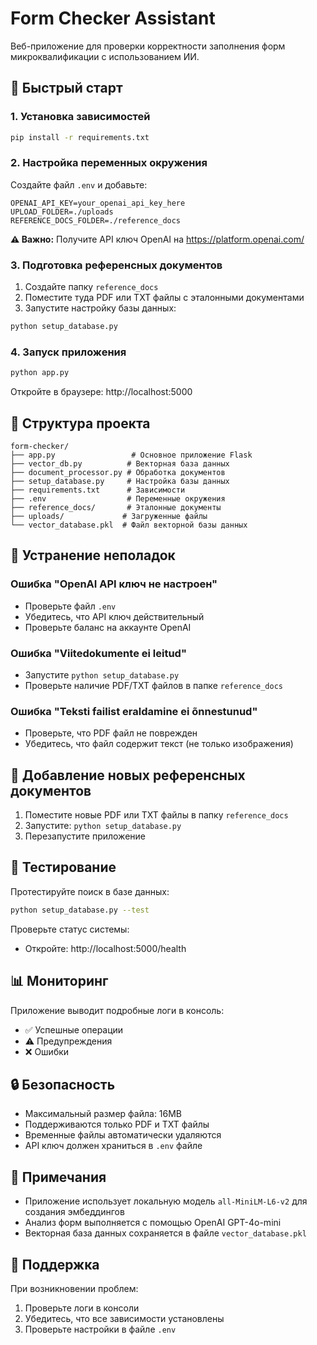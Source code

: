 # Form Checker Assistant

Веб-приложение для проверки корректности заполнения форм микроквалификации с использованием ИИ.

## 🚀 Быстрый старт

### 1. Установка зависимостей

```bash
pip install -r requirements.txt
```

### 2. Настройка переменных окружения

Создайте файл `.env` и добавьте:

```
OPENAI_API_KEY=your_openai_api_key_here
UPLOAD_FOLDER=./uploads
REFERENCE_DOCS_FOLDER=./reference_docs
```

**⚠️ Важно:** Получите API ключ OpenAI на https://platform.openai.com/

### 3. Подготовка референсных документов

1. Создайте папку `reference_docs`
2. Поместите туда PDF или TXT файлы с эталонными документами
3. Запустите настройку базы данных:

```bash
python setup_database.py
```

### 4. Запуск приложения

```bash
python app.py
```

Откройте в браузере: http://localhost:5000

## 📁 Структура проекта

```
form-checker/
├── app.py                 # Основное приложение Flask
├── vector_db.py          # Векторная база данных
├── document_processor.py # Обработка документов
├── setup_database.py     # Настройка базы данных
├── requirements.txt      # Зависимости
├── .env                  # Переменные окружения
├── reference_docs/       # Эталонные документы
├── uploads/             # Загруженные файлы
└── vector_database.pkl  # Файл векторной базы данных
```

## 🔧 Устранение неполадок

### Ошибка "OpenAI API ключ не настроен"
- Проверьте файл `.env`
- Убедитесь, что API ключ действительный
- Проверьте баланс на аккаунте OpenAI

### Ошибка "Viitedokumente ei leitud"
- Запустите `python setup_database.py`
- Проверьте наличие PDF/TXT файлов в папке `reference_docs`

### Ошибка "Teksti failist eraldamine ei õnnestunud"
- Проверьте, что PDF файл не поврежден
- Убедитесь, что файл содержит текст (не только изображения)

## 🔄 Добавление новых референсных документов

1. Поместите новые PDF или TXT файлы в папку `reference_docs`
2. Запустите: `python setup_database.py`
3. Перезапустите приложение

## 🧪 Тестирование

Протестируйте поиск в базе данных:

```bash
python setup_database.py --test
```

Проверьте статус системы:
- Откройте: http://localhost:5000/health

## 📊 Мониторинг

Приложение выводит подробные логи в консоль:
- ✅ Успешные операции
- ⚠️ Предупреждения  
- ❌ Ошибки

## 🔒 Безопасность

- Максимальный размер файла: 16MB
- Поддерживаются только PDF и TXT файлы
- Временные файлы автоматически удаляются
- API ключ должен храниться в `.env` файле

## 📝 Примечания

- Приложение использует локальную модель `all-MiniLM-L6-v2` для создания эмбеддингов
- Анализ форм выполняется с помощью OpenAI GPT-4o-mini
- Векторная база данных сохраняется в файле `vector_database.pkl`

## 🤝 Поддержка

При возникновении проблем:
1. Проверьте логи в консоли
2. Убедитесь, что все зависимости установлены
3. Проверьте настройки в файле `.env`